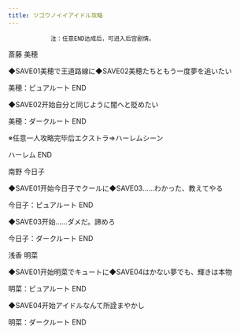 ```yaml
---
title: ツゴウノイイアイドル攻略
---
```


                注：任意END达成后，可进入后宫剧情。

斎藤 美穂

◆SAVE01美穂で王道路線に◆SAVE02美穂たちともう一度夢を追いたい

美穂：ピュアルート END

◆SAVE02开始自分と同じように闇へと貶めたい

美穂：ダークルート END

※任意一人攻略完毕后エクストラ⇒ハーレムシーン

ハーレム END

南野 今日子

◆SAVE01开始今日子でクールに◆SAVE03……わかった、教えてやる

今日子：ピュアルート END

◆SAVE03开始……ダメだ。諦めろ

今日子：ダークルート END

浅香 明菜

◆SAVE01开始明菜でキュートに◆SAVE04はかない夢でも、輝きは本物

明菜：ピュアルート END

◆SAVE04开始アイドルなんて所詮まやかし

明菜：ダークルート END
              
